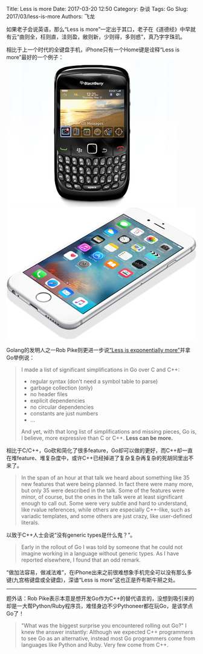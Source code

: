 Title: Less is more
Date: 2017-03-20 12:50
Category: 杂谈
Tags: Go
Slug: 2017/03/less-is-more
Authors: 飞龙

如果老子会说英语，那么“Less is more”一定出于其口，老子在《道德经》中早就有云“曲则全，枉则直，洼则盈，敝则新，少则得，多则惑”，真乃字字珠玑。

相比于上一个时代的全键盘手机，iPhone只有一个Home键是诠释“Less is more”最好的一个例子：
![blackberry](/static/2017/03-20-blackberry.jpg) 
![iphone](/static/2017/03-20-iphone.png)  


Golang的发明人之一Rob Pike则更进一步说[“Less is exponentially more”](https://commandcenter.blogspot.jp/2012/06/less-is-exponentially-more.html)并拿Go举例说：

> I made a list of significant simplifications in Go over C and C++:
>
> - regular syntax (don't need a symbol table to parse)
> - garbage collection (only)
> - no header files
> - explicit dependencies
> - no circular dependencies
> - constants are just numbers
> - ...
>
> And yet, with that long list of simplifications and missing pieces, Go is, I believe, more expressive than C or C++. **Less can be more.**

相比于C/C++，Go砍和简化了很多feature，Go却可以做的更好，而C++却一直在堆feature、堆复杂度中，或许C++已经掉进了复杂复杂再复杂的死胡同里出不来了。

> In the span of an hour at that talk we heard about something like 35 new features that were being planned. In fact there were many more, but only 35 were described in the talk. Some of the features were minor, of course, but the ones in the talk were at least significant enough to call out. Some were very subtle and hard to understand, like rvalue references, while others are especially C++-like, such as variadic templates, and some others are just crazy, like user-defined literals.

以致于C++人士会说“没有generic types是什么鬼？”。

> Early in the rollout of Go I was told by someone that he could not imagine working in a language without generic types. As I have reported elsewhere, I found that an odd remark.

“做加法容易，做减法难”，在iPhone出来之前很难想象手机完全可以没有那么多键(九宫格键盘或全键盘)，深谙“Less is more”这也正是乔布斯牛掰之处。

---
题外话：Rob Pike表示本意是想开发Go作为C++的替代语言的，没想到吸引来的却是一大帮Python/Ruby程序员，难怪身边不少Pythoneer都在玩Go，是该学点Go了！

> "What was the biggest surprise you encountered rolling out Go?" I knew the answer instantly: Although we expected C++ programmers to see Go as an alternative, instead most Go programmers come from languages like Python and Ruby. Very few come from C++.
